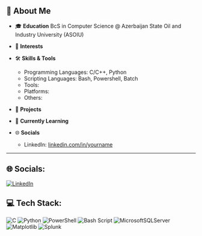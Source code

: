 ## 👋 About Me

- 🎓 **Education**
  BcS in Computer Science @ Azerbaijan State Oil and Industry University (ASOIU)

- 💼 **Interests**

- 🛠️ **Skills & Tools**
  - Programming Languages: C/C++, Python
  - Scripting Languages: Bash, Powershell, Batch
  - Tools:
  - Platforms:
  - Others:

- 🚀 **Projects**

- 🧠 **Currently Learning**

- 🌐 **Socials**
  - LinkedIn: [linkedin.com/in/yourname](https://linkedin.com/in/faganmirzayev-goat)

---

## 🌐 Socials:
[![LinkedIn](https://img.shields.io/badge/LinkedIn-%230077B5.svg?logo=linkedin&logoColor=white)](https://www.linkedin.com/in/faganmirzayev-goat)

## 💻 Tech Stack:
![C](https://img.shields.io/badge/c-%2300599C.svg?style=for-the-badge&logo=c&logoColor=white)
![Python](https://img.shields.io/badge/python-3670A0?style=for-the-badge&logo=python&logoColor=ffdd54)
![PowerShell](https://img.shields.io/badge/PowerShell-%235391FE.svg?style=for-the-badge&logo=powershell&logoColor=white)
![Bash Script](https://img.shields.io/badge/bash_script-%23121011.svg?style=for-the-badge&logo=gnu-bash&logoColor=white)
![MicrosoftSQLServer](https://img.shields.io/badge/Microsoft%20SQL%20Server-CC2927?style=for-the-badge&logo=microsoft%20sql%20server&logoColor=white)
![Matplotlib](https://img.shields.io/badge/Matplotlib-%23ffffff.svg?style=for-the-badge&logo=Matplotlib&logoColor=black)
![Splunk](https://img.shields.io/badge/splunk-%23000000.svg?style=for-the-badge&logo=splunk&logoColor=white)
